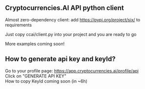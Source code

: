 ## Cryptocurrencies.AI API python client

Almost zero-dependency client: add https://pypi.org/project/six/ to requirements

Just copy ccai/client.py into your project and you are ready to go

More examples coming soon!

## How to generate api key and keyId?

Go to your profile page: https://app.cryptocurrencies.ai/profile/api <br/>
Click on "GENERATE API KEY" <br/>
How to copy KeyId coming soon (in ~6h)
